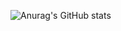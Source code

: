![Anurag's GitHub stats](https://github-readme-stats.vercel.app/api?username=joshdev8&show_icons=true&theme=transparent)
